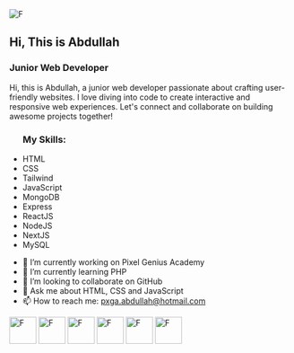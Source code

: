 <img src="https://scontent.fcgp27-1.fna.fbcdn.net/v/t39.30808-6/444488719_768771605402641_2424607927426800625_n.jpg?_nc_cat=102&ccb=1-7&_nc_sid=86c6b0&_nc_eui2=AeEwCzdchQ6aoE-Jw9rClalGdPDJrBgvALR08MmsGC8AtEyGj7G-1YDK_XkgwX92CFPR5rdl3VnRtVQ7HfzUA4Qz&_nc_ohc=CwEHqqvQ-YoQ7kNvgGNFlSv&_nc_ht=scontent.fcgp27-1.fna&oh=00_AYB9IfzgR7yX_pozWHcx7sF8_tFWE491TNvkA-loJcBhwg&oe=66F75FAE" alt="F">

<div>
  <h2 style="text-decoration:none; border-bottom:none;">Hi, This is Abdullah</h2>
  <h3>Junior Web Developer</h3>
</div>

Hi, this is Abdullah, a junior web developer passionate about crafting user-friendly websites. I love diving into code to create interactive and responsive web experiences. Let's connect and collaborate on building awesome projects together!



<ul>
  <h3>My Skills:</h3>
  <li>HTML</li>
  <li>CSS</li>
  <li>Tailwind</li>
  <li>JavaScript</li>
  <li>MongoDB</li>
  <li>Express</li>
  <li>ReactJS</li>
  <li>NodeJS</li>
  <li>NextJS</li>
  <li>MySQL</li>
</ul>

- 🔭 I’m currently working on Pixel Genius Academy 
- 🌱 I’m currently learning PHP 
- 👯 I’m looking to collaborate on GitHub 
- 💬 Ask me about HTML, CSS and JavaScript 
- 📫 How to reach me: pxga.abdullah@hotmail.com 

<a href="https://github.com/pxgacademy" target="_blank"><img style="width: 48px; height: 48px" src="https://pxgacademy.github.io/Emojis_and_Icons/icons/Stylish_for_DarkBackground/sGitHub.png" alt="F"></a>
<a href="https://www.facebook.com/pxga.abdullah" target="_blank"><img style="width: 48px; height: 48px" src="https://pxgacademy.github.io/Emojis_and_Icons/icons/Stylish_for_DarkBackground/sFacebook.png" alt="F"></a>
<a href="https://www.instagram.com/pxgacademy/" target="_blank"><img style="width: 48px; height: 48px" src="https://pxgacademy.github.io/Emojis_and_Icons/icons/Stylish_for_DarkBackground/sInstagram.png" alt="F"></a>
<a href="https://x.com/myapplectg" target="_blank"><img style="width: 48px; height: 48px" src="https://pxgacademy.github.io/Emojis_and_Icons/icons/Stylish_for_DarkBackground/sTwitter.png" alt="F"></a>
<a href="https://discord.gg/7ghbPxug" target="_blank"><img style="width: 48px; height: 48px" src="https://pxgacademy.github.io/Emojis_and_Icons/icons/Stylish_for_DarkBackground/sDiscord.png" alt="F"></a>
<a href="https://www.reddit.com/user/pxgacademy/" target="_blank"><img style="width: 48px; height: 48px" src="https://pxgacademy.github.io/Emojis_and_Icons/icons/Stylish_for_DarkBackground/sReddit.png" alt="F"></a>









